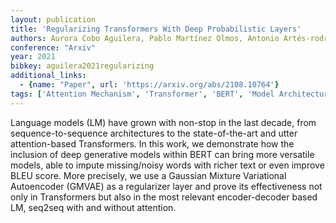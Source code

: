 ```yaml
---
layout: publication
title: 'Regularizing Transformers With Deep Probabilistic Layers'
authors: Aurora Cobo Aguilera, Pablo Martínez Olmos, Antonio Artés-rodríguez, Fernando Pérez-cruz
conference: "Arxiv"
year: 2021
bibkey: aguilera2021regularizing
additional_links:
  - {name: "Paper", url: 'https://arxiv.org/abs/2108.10764'}
tags: ['Attention Mechanism', 'Transformer', 'BERT', 'Model Architecture', 'Pretraining Methods']
---
```

Language models (LM) have grown with non-stop in the last decade, from
sequence-to-sequence architectures to the state-of-the-art and utter
attention-based Transformers. In this work, we demonstrate how the inclusion of
deep generative models within BERT can bring more versatile models, able to
impute missing/noisy words with richer text or even improve BLEU score. More
precisely, we use a Gaussian Mixture Variational Autoencoder (GMVAE) as a
regularizer layer and prove its effectiveness not only in Transformers but also
in the most relevant encoder-decoder based LM, seq2seq with and without
attention.
